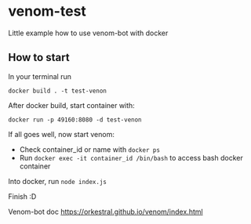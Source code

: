 # venom-test
Little example how to use venom-bot with docker

## How to start

In your terminal run

`docker build . -t test-venon`

After docker build, start container with:

`docker run -p 49160:8080 -d test-venon`

If all goes well, now start venom:

- Check container_id or name with `docker ps`
- Run `docker exec -it container_id /bin/bash` to access bash docker container

Into docker, run `node index.js`

Finish :D

Venom-bot doc https://orkestral.github.io/venom/index.html
 
